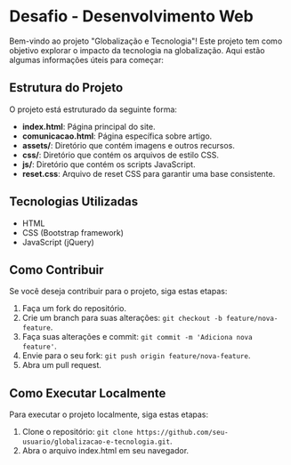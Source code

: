 # Desafio - Desenvolvimento Web

Bem-vindo ao projeto "Globalização e Tecnologia"! Este projeto tem como objetivo explorar o impacto da tecnologia na globalização. Aqui estão algumas informações úteis para começar:

## Estrutura do Projeto

O projeto está estruturado da seguinte forma:

- **index.html**: Página principal do site.
- **comunicacao.html**: Página específica sobre artigo.
- **assets/**: Diretório que contém imagens e outros recursos.
- **css/**: Diretório que contém os arquivos de estilo CSS.
- **js/**: Diretório que contém os scripts JavaScript.
- **reset.css**: Arquivo de reset CSS para garantir uma base consistente.

## Tecnologias Utilizadas

- HTML
- CSS (Bootstrap framework)
- JavaScript (jQuery)

## Como Contribuir

Se você deseja contribuir para o projeto, siga estas etapas:

1. Faça um fork do repositório.
2. Crie um branch para suas alterações: `git checkout -b feature/nova-feature`.
3. Faça suas alterações e commit: `git commit -m 'Adiciona nova feature'`.
4. Envie para o seu fork: `git push origin feature/nova-feature`.
5. Abra um pull request.

## Como Executar Localmente

Para executar o projeto localmente, siga estas etapas:

1. Clone o repositório: `git clone https://github.com/seu-usuario/globalizacao-e-tecnologia.git`.
2. Abra o arquivo index.html em seu navegador.

